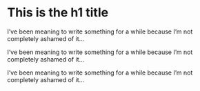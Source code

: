 # This is the h1 title

I’ve been meaning to write something for a while because I’m not completely ashamed of it…

I’ve been meaning to write something for a while because I’m not completely ashamed of it…

I’ve been meaning to write something for a while because I’m not completely ashamed of it…
